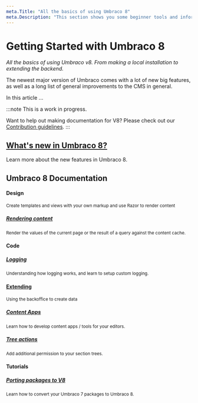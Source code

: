 ```yaml
---
meta.Title: "All the basics of using Umbraco 8"
meta.Description: "This section shows you some beginner tools and information to get your started with Umbraco 8. From making a local installation to extending the backoffice."
---
```


# Getting Started with Umbraco 8
*All the basics of using Umbraco v8. From making a local installation to extending the backend.*

The newest major version of Umbraco comes with a lot of new big features, as well as a long list of general improvements to the CMS in general.

In this article ...

:::note
This is a work in progress. 

Want to help out making documentation for V8? Please check out our [Contribution guidelines](../Contribute).
:::

## [What's new in Umbraco 8?](New-in-V8.md)

Learn more about the new features in Umbraco 8.

## Umbraco 8 Documentation

<div class="row">
	<div class="col-xs-3">
		<span class="dot big icon-Palette">
			<span class="line v-line top"></span>
			<span class="line v-line"></span>
			<span class="line h-line"></span>
		</span>
		<span class="dot small">
			<span class="line v-line"></span>
			<span class="line h-line"></span>
		</span>
	</div>
	<div class="col-xs-9">
		<div class="row explain">
			<div class="col-xs-12">
				<h4 class="text-right">Design</h4>
				<small>Create templates and views with your own markup and use Razor to render content</small>
			</div>
			<div class="col-sm-6">
				<h5><a href="Design/Rendering-Content/index-v8.md">Rendering content</a></h5>
				<small>Render the values of the current page or the result of a query against the content cache.</small>
			</div>
		</div>
	</div>
</div>


<div class="row">
	<div class="col-xs-3">
		<span class="dot big icon-Code">
			<span class="line v-line top"></span>
			<span class="line v-line"></span>
			<span class="line h-line"></span>
		</span>
		<span class="dot small">
			<span class="line v-line"></span>
			<span class="line h-line"></span>
		</span>
	</div>
	<div class="col-xs-9">
		<div class="row explain">
			<div class="col-xs-12">
				<h4 class="text-right">Code</h4>
			</div>
			<div class="col-sm-6">
				<h5><a href="Code/Debugging/Logging/index-v8.md">Logging</a></h5>
				<small>Understanding how logging works, and learn to setup custom logging.</small>
			</div>
		</div>
	</div>
</div>


<div class="row">
	<div class="col-xs-3">
		<span class="dot big  icon-untitled">
			<span class="line v-line top"></span>
			<span class="line v-line"></span>
			<span class="line h-line"></span>
		</span>
		<span class="dot small">
			<span class="line v-line"></span>
			<span class="line h-line"></span>
		</span>
	</div>
	<div class="col-xs-9">
		<div class="row explain">
			<div class="col-xs-12">
				<h4 class="text-right"><a href="../Extending/index-v8.md">Extending</a></h4>
				<small>Using the backoffice to create data</small>
			</div>
			<div class="col-sm-6">
				<h5><a href="../Extending/Content-Apps/index-v8.md">Content Apps</a></h5>
				<small>Learn how to develop content apps / tools for your editors.</small>
			</div>
			<div class="col-sm-6">
				<h5><a href="../Extending/Section-Trees/tree-actions-v8.md">Tree actions</a></h5>
				<small>Add additional permission to your section trees.</small>
			</div>
		</div>
	</div>
</div>


<div class="row">
	<div class="col-xs-3">
		<span class="dot big icon-Code">
			<span class="line v-line top"></span>
			<span class="line v-line"></span>
			<span class="line h-line"></span>
		</span>
		<span class="dot small">
			<span class="line v-line"></span>
			<span class="line h-line"></span>
		</span>
	</div>
	<div class="col-xs-9">
		<div class="row explain">
			<div class="col-xs-12">
				<h4 class="text-right">Tutorials</h4>
			</div>
			<div class="col-sm-6">
				<h5><a href="../Tutorials/Porting-Packages-V8">Porting packages to V8</a></h5>
				<small>Learn how to convert your Umbraco 7 packages to Umbraco 8.</small>
			</div>
		</div>
	</div>
</div>